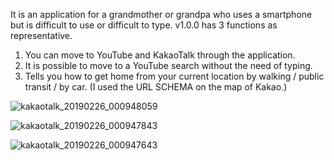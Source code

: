 It is an application for a grandmother or grandpa who uses a smartphone but is difficult to use or difficult to type.
v1.0.0 has 3 functions as representative.
1. You can move to YouTube and KakaoTalk through the application.
2. It is possible to move to a YouTube search without the need of typing.
3. Tells you how to get home from your current location by walking / public transit / by car. (I used the URL SCHEMA on the map of Kakao.)

![kakaotalk_20190226_000948059](https://user-images.githubusercontent.com/38394861/53347857-53ab7c80-395d-11e9-89d7-bbbf179e27a9.jpg)

![kakaotalk_20190226_000947843](https://user-images.githubusercontent.com/38394861/53347858-53ab7c80-395d-11e9-80b4-fe3d1b0782ef.jpg)

![kakaotalk_20190226_000947643](https://user-images.githubusercontent.com/38394861/53347859-53ab7c80-395d-11e9-8ffc-e29e515907db.jpg)
